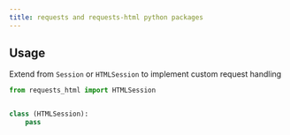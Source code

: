 ```yaml
---
title: requests and requests-html python packages
---
```



## Usage 

Extend from `Session` or `HTMLSession` to implement custom request handling

```python
from requests_html import HTMLSession


class (HTMLSession):
    pass
```

